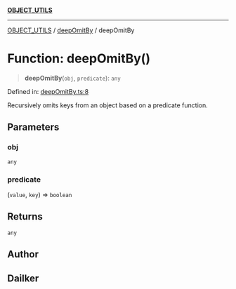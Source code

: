 [**OBJECT_UTILS**](../../README.md)

***

[OBJECT_UTILS](../../README.md) / [deepOmitBy](../README.md) / deepOmitBy

# Function: deepOmitBy()

> **deepOmitBy**(`obj`, `predicate`): `any`

Defined in: [deepOmitBy.ts:8](https://github.com/dailker/everyutil/blob/b3489bb6f319079994023a8bfde262e0cfc42fe7/src/object/deepOmitBy.ts#L8)

Recursively omits keys from an object based on a predicate function.

## Parameters

### obj

`any`

### predicate

(`value`, `key`) => `boolean`

## Returns

`any`

## Author

## Dailker
